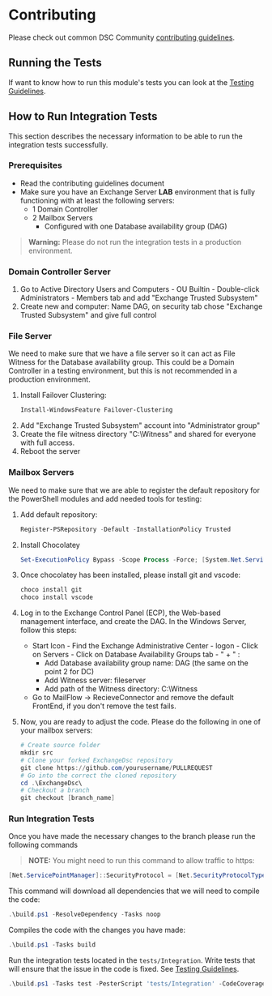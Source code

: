 # Contributing

Please check out common DSC Community [contributing guidelines](https://dsccommunity.org/guidelines/contributing).

## Running the Tests

If want to know how to run this module's tests you can look at the [Testing Guidelines](https://dsccommunity.org/guidelines/testing-guidelines/#running-tests).

## How to Run Integration Tests

This section describes the necessary information to be able to run the integration
tests successfully.

### Prerequisites

- Read the contributing guidelines document
- Make sure you have an Exchange Server **LAB** environment that is fully
  functioning with at least the following servers:
  - 1 Domain Controller
  - 2 Mailbox Servers
    - Configured with one Database availability group (DAG)

> **Warning:** Please do not run the integration tests in a production environment.

### Domain Controller Server

1. Go to Active Directory Users and Computers - OU Builtin -
   Double-click Administrators - Members tab and add "Exchange Trusted Subsystem"
1. Create new and computer: Name DAG, on security tab chose "Exchange
   Trusted Subsystem" and give full control  

### File Server

We need to make sure that we have a file server so it can act as File Witness
for the Database availability group. This could be a Domain Controller in a
testing environment, but this is not recommended in a production environment.

1. Install Failover Clustering:
   ```powershell
   Install-WindowsFeature Failover-Clustering
   ```
1. Add "Exchange Trusted Subsystem" account into "Administrator group"
1. Create the file witness directory "C:\Witness" and shared for everyone with full access.
1. Reboot the server

### Mailbox Servers

We need to make sure that we are able to register the default repository for
the PowerShell modules and add needed tools for testing:

1. Add default repository: 
   ```powershell
   Register-PSRepository -Default -InstallationPolicy Trusted
    ```
1. Install Chocolatey
   ```powershell
   Set-ExecutionPolicy Bypass -Scope Process -Force; [System.Net.ServicePointManager]::SecurityProtocol = [System.Net.ServicePointManager]::SecurityProtocol -bor 3072; iex ((New-Object System.Net.WebClient).DownloadString('https://chocolatey.org/install.ps1'))
   ```
1. Once chocolatey has been installed, please install git and vscode:
   ```powershell
   choco install git
   choco install vscode
   ```
1. Log in to the Exchange Control Panel (ECP), the Web-based management interface,
   and create the DAG. In the Windows Server, follow this steps:
    - Start Icon - Find the Exchange Administrative Center - logon -
      Click on Servers - Click on Database Availability Groups tab - " + " :
      - Add Database availability group name: DAG (the same on the point 2 for DC)
      - Add Witness server: fileserver
      - Add path of the Witness directory: C:\Witness
    - Go to MailFlow -> RecieveConnector and remove the default FrontEnd,
      if you don't remove the test fails.

1. Now, you are ready to adjust the code. Please do the following in one of 
   your mailbox servers:
   ```powershell
   # Create source folder
   mkdir src
   # Clone your forked ExchangeDsc repository
   git clone https://github.com/yourusername/PULLREQUEST
   # Go into the correct the cloned repository
   cd .\ExchangeDsc\
   # Checkout a branch
   git checkout [branch_name]
   ```

### Run Integration Tests

Once you have made the necessary changes to the branch please run the following
commands 

> **NOTE:** You might need to run this command to allow traffic to https:

```powershell
[Net.ServicePointManager]::SecurityProtocol = [Net.SecurityProtocolType]::Tls12
```

This command will download all dependencies that we will need to compile the code:
```powershell
.\build.ps1 -ResolveDependency -Tasks noop
```

Compiles the code with the changes you have made:
```powershell
.\build.ps1 -Tasks build
```

Run the integration tests located in the `tests/Integration`. Write tests that
will ensure that the issue in the code is fixed. See [Testing Guidelines](https://dsccommunity.org/guidelines/testing-guidelines/).

```powershell
.\build.ps1 -Tasks test -PesterScript 'tests/Integration' -CodeCoverageThreshold 0
```
